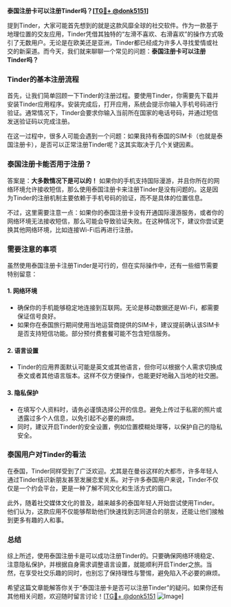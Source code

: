**泰国注册卡可以注册Tinder吗？[[TG💪+ @donk5151](https://t.me/s/donk5151)]**

提到Tinder，大家可能首先想到的就是这款风靡全球的社交软件。作为一款基于地理位置的交友应用，Tinder凭借其独特的“左滑不喜欢、右滑喜欢”的操作方式吸引了无数用户。无论是在欧美还是亚洲，Tinder都已经成为许多人寻找爱情或社交的新渠道。而今天，我们就来聊聊一个常见的问题：**泰国注册卡可以注册Tinder吗？**

### Tinder的基本注册流程

首先，让我们简单回顾一下Tinder的注册过程。要使用Tinder，你需要先下载并安装Tinder应用程序。安装完成后，打开应用，系统会提示你输入手机号码进行验证。通常情况下，Tinder会要求你输入当前所在国家的电话号码，并通过短信发送验证码以完成注册。

在这一过程中，很多人可能会遇到一个问题：如果我持有泰国的SIM卡（也就是泰国注册卡），是否可以正常注册Tinder呢？这其实取决于几个关键因素。

### 泰国注册卡能否用于注册？

答案是：**大多数情况下是可以的！** 如果你的手机支持国际漫游，并且你所在的网络环境允许接收短信，那么使用泰国注册卡来注册Tinder是没有问题的。这是因为Tinder的注册机制主要依赖于手机号码的验证，而不是具体的位置信息。

不过，这里需要注意一点：如果你的泰国注册卡没有开通国际漫游服务，或者你的网络环境无法接收短信，那么可能会导致验证失败。在这种情况下，建议你尝试更换其他网络环境，比如连接Wi-Fi后再进行注册。

### 需要注意的事项

虽然使用泰国注册卡注册Tinder是可行的，但在实际操作中，还有一些细节需要特别留意：

#### 1. **网络环境**
   - 确保你的手机能够稳定地连接到互联网。无论是移动数据还是Wi-Fi，都需要保证信号良好。
   - 如果你在泰国旅行期间使用当地运营商提供的SIM卡，建议提前确认该SIM卡是否支持短信功能。部分预付费套餐可能不包含短信服务。

#### 2. **语言设置**
   - Tinder的应用界面默认可能是英文或其他语言，但你可以根据个人需求切换成泰文或者其他语言版本。这样不仅方便操作，也能更好地融入当地的社交圈。

#### 3. **隐私保护**
   - 在填写个人资料时，请务必谨慎选择公开的信息。避免上传过于私密的照片或透露过多个人信息，以免引起不必要的麻烦。
   - 同时，建议开启Tinder的安全设置，例如位置模糊处理等，以保护自己的隐私安全。

### 泰国用户对Tinder的看法

在泰国，Tinder同样受到了广泛欢迎。尤其是在曼谷这样的大都市，许多年轻人通过Tinder结识新朋友甚至发展恋爱关系。对于许多泰国用户来说，Tinder不仅仅是一个约会平台，更是一种了解不同文化和生活方式的窗口。

此外，随着社交媒体文化的普及，越来越多的泰国年轻人开始尝试使用Tinder。他们认为，这款应用不仅能够帮助他们快速找到志同道合的朋友，还能让他们接触到更多有趣的人和事。

### 总结

综上所述，使用泰国注册卡是可以成功注册Tinder的。只要确保网络环境稳定、注意隐私保护，并根据自身需求调整语言设置，就能顺利开启Tinder之旅。当然，在享受社交乐趣的同时，也别忘了保持理性与警惕，避免陷入不必要的麻烦。

希望这篇文章能解答你关于“泰国注册卡是否可以注册Tinder”的疑问。如果你还有其他相关问题，欢迎随时留言讨论！[[TG💪+ @donk5151](https://t.me/s/donk5151) ![Image](https://i.postimg.cc/rwNCRYN7/Snipaste-2025-04-30-17-27-05.png)]